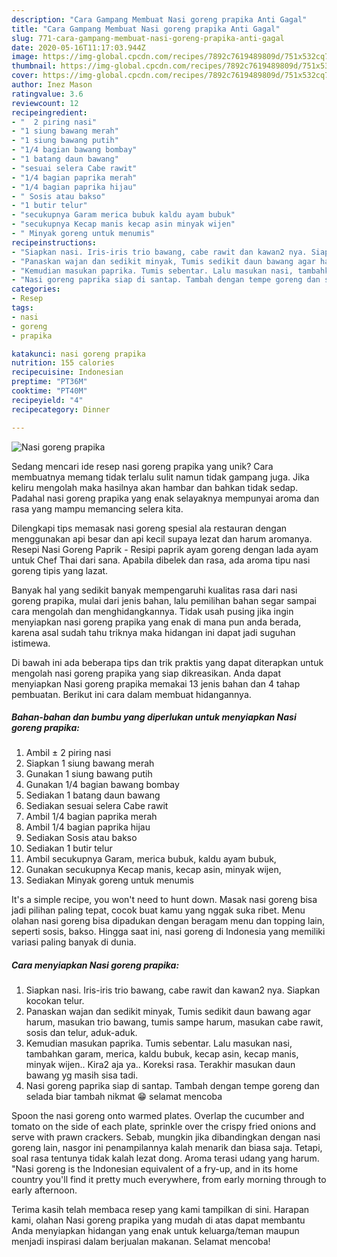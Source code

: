 ```yaml
---
description: "Cara Gampang Membuat Nasi goreng prapika Anti Gagal"
title: "Cara Gampang Membuat Nasi goreng prapika Anti Gagal"
slug: 771-cara-gampang-membuat-nasi-goreng-prapika-anti-gagal
date: 2020-05-16T11:17:03.944Z
image: https://img-global.cpcdn.com/recipes/7892c7619489809d/751x532cq70/nasi-goreng-prapika-foto-resep-utama.jpg
thumbnail: https://img-global.cpcdn.com/recipes/7892c7619489809d/751x532cq70/nasi-goreng-prapika-foto-resep-utama.jpg
cover: https://img-global.cpcdn.com/recipes/7892c7619489809d/751x532cq70/nasi-goreng-prapika-foto-resep-utama.jpg
author: Inez Mason
ratingvalue: 3.6
reviewcount: 12
recipeingredient:
- "  2 piring nasi"
- "1 siung bawang merah"
- "1 siung bawang putih"
- "1/4 bagian bawang bombay"
- "1 batang daun bawang"
- "sesuai selera Cabe rawit"
- "1/4 bagian paprika merah"
- "1/4 bagian paprika hijau"
- " Sosis atau bakso"
- "1 butir telur"
- "secukupnya Garam merica bubuk kaldu ayam bubuk"
- "secukupnya Kecap manis kecap asin minyak wijen"
- " Minyak goreng untuk menumis"
recipeinstructions:
- "Siapkan nasi. Iris-iris trio bawang, cabe rawit dan kawan2 nya. Siapkan kocokan telur."
- "Panaskan wajan dan sedikit minyak, Tumis sedikit daun bawang agar harum, masukan trio bawang, tumis sampe harum, masukan cabe rawit, sosis dan telur, aduk-aduk."
- "Kemudian masukan paprika. Tumis sebentar. Lalu masukan nasi, tambahkan garam, merica, kaldu bubuk, kecap asin, kecap manis, minyak wijen.. Kira2 aja ya.. Koreksi rasa. Terakhir masukan daun bawang yg masih sisa tadi."
- "Nasi goreng paprika siap di santap. Tambah dengan tempe goreng dan selada biar tambah nikmat 😁 selamat mencoba"
categories:
- Resep
tags:
- nasi
- goreng
- prapika

katakunci: nasi goreng prapika 
nutrition: 155 calories
recipecuisine: Indonesian
preptime: "PT36M"
cooktime: "PT40M"
recipeyield: "4"
recipecategory: Dinner

---
```



![Nasi goreng prapika](https://img-global.cpcdn.com/recipes/7892c7619489809d/751x532cq70/nasi-goreng-prapika-foto-resep-utama.jpg)

Sedang mencari ide resep nasi goreng prapika yang unik? Cara membuatnya memang tidak terlalu sulit namun tidak gampang juga. Jika keliru mengolah maka hasilnya akan hambar dan bahkan tidak sedap. Padahal nasi goreng prapika yang enak selayaknya mempunyai aroma dan rasa yang mampu memancing selera kita.

Dilengkapi tips memasak nasi goreng spesial ala restauran dengan menggunakan api besar dan api kecil supaya lezat dan harum aromanya. Resepi Nasi Goreng Paprik - Resipi paprik ayam goreng dengan lada ayam untuk Chef Thai dari sana. Apabila dibelek dan rasa, ada aroma tipu nasi goreng tipis yang lazat.

Banyak hal yang sedikit banyak mempengaruhi kualitas rasa dari nasi goreng prapika, mulai dari jenis bahan, lalu pemilihan bahan segar sampai cara mengolah dan menghidangkannya. Tidak usah pusing jika ingin menyiapkan nasi goreng prapika yang enak di mana pun anda berada, karena asal sudah tahu triknya maka hidangan ini dapat jadi suguhan istimewa.


Di bawah ini ada beberapa tips dan trik praktis yang dapat diterapkan untuk mengolah nasi goreng prapika yang siap dikreasikan. Anda dapat menyiapkan Nasi goreng prapika memakai 13 jenis bahan dan 4 tahap pembuatan. Berikut ini cara dalam membuat hidangannya.

<!--inarticleads1-->

##### Bahan-bahan dan bumbu yang diperlukan untuk menyiapkan Nasi goreng prapika:

1. Ambil  ± 2 piring nasi
1. Siapkan 1 siung bawang merah
1. Gunakan 1 siung bawang putih
1. Gunakan 1/4 bagian bawang bombay
1. Sediakan 1 batang daun bawang
1. Sediakan sesuai selera Cabe rawit
1. Ambil 1/4 bagian paprika merah
1. Ambil 1/4 bagian paprika hijau
1. Sediakan  Sosis atau bakso
1. Sediakan 1 butir telur
1. Ambil secukupnya Garam, merica bubuk, kaldu ayam bubuk,
1. Gunakan secukupnya Kecap manis, kecap asin, minyak wijen,
1. Sediakan  Minyak goreng untuk menumis


It&#39;s a simple recipe, you won&#39;t need to hunt down. Masak nasi goreng bisa jadi pilihan paling tepat, cocok buat kamu yang nggak suka ribet. Menu olahan nasi goreng bisa dipadukan dengan beragam menu dan topping lain, seperti sosis, bakso. Hingga saat ini, nasi goreng di Indonesia yang memiliki variasi paling banyak di dunia. 

<!--inarticleads2-->

##### Cara menyiapkan Nasi goreng prapika:

1. Siapkan nasi. Iris-iris trio bawang, cabe rawit dan kawan2 nya. Siapkan kocokan telur.
1. Panaskan wajan dan sedikit minyak, Tumis sedikit daun bawang agar harum, masukan trio bawang, tumis sampe harum, masukan cabe rawit, sosis dan telur, aduk-aduk.
1. Kemudian masukan paprika. Tumis sebentar. Lalu masukan nasi, tambahkan garam, merica, kaldu bubuk, kecap asin, kecap manis, minyak wijen.. Kira2 aja ya.. Koreksi rasa. Terakhir masukan daun bawang yg masih sisa tadi.
1. Nasi goreng paprika siap di santap. Tambah dengan tempe goreng dan selada biar tambah nikmat 😁 selamat mencoba


Spoon the nasi goreng onto warmed plates. Overlap the cucumber and tomato on the side of each plate, sprinkle over the crispy fried onions and serve with prawn crackers. Sebab, mungkin jika dibandingkan dengan nasi goreng lain, nasgor ini penampilannya kalah menarik dan biasa saja. Tetapi, soal rasa tentunya tidak kalah lezat dong. Aroma terasi udang yang harum. &#34;Nasi goreng is the Indonesian equivalent of a fry-up, and in its home country you&#39;ll find it pretty much everywhere, from early morning through to early afternoon. 

Terima kasih telah membaca resep yang kami tampilkan di sini. Harapan kami, olahan Nasi goreng prapika yang mudah di atas dapat membantu Anda menyiapkan hidangan yang enak untuk keluarga/teman maupun menjadi inspirasi dalam berjualan makanan. Selamat mencoba!
